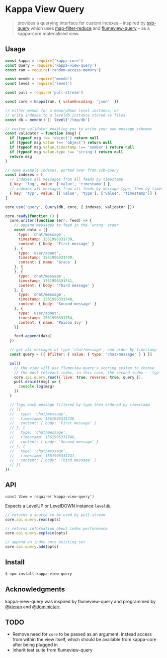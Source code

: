 # Kappa View Query

> provides a querying interface for custom indexes – inspired by [ssb-query](https://github.com/ssbc/ssb-query) which uses [map-filter-reduce](https://github.com/dominictarr/map-filter-reduce) and [flumeview-query](https://github.com/flumedb/flumeview-query) – as a kappa-core materialised view.

## Usage

```js
const kappa = require('kappa-core')
const Query = require('kappa-view-query')
const ram = require('random-access-memory')

const memdb = require('memdb')
const level = require('level') 

const pull = require('pull-stream')

const core = kappa(ram, { valueEncoding: 'json'  })

// either memdb for a memoryDown level instance, or
// write indexes to a leveldb instance stored as files 
const db = memdb() || level('/tmp/db')

// custom validator enabling you to write your own message schemas
const validator = function (msg) {
  if (typeof msg !== 'object') return null
  if (typeof msg.value !== 'object') return null
  if (typeof msg.value.timestamp !== 'number') return null
  if (typeof msg.value.type !== 'string') return null
  return msg
}

// some example indexes, ported over from ssb-query
const indexes = [
  // indexes all messages from all feeds by timestamp 
  { key: 'log', value: ['value', 'timestamp'] },
  // indexes all messages from all feeds by message type, then by timestamp 
  { key: 'typ', value: [['value', 'type'], ['value', 'timestamp']] }
] 

core.use('query', Query(db, core, { indexes, validator })) 

core.ready(function () {
  core.writer(function (err, feed) => {
    // append messages to feed in the 'wrong' order
    const data = [{
      type: 'chat/message',
      timestamp: 1561996331739,
      content: { body: 'First message' } 
    }, {
      type: 'user/about',
      timestamp: 1561996331739,
      content: { name: 'Grace' }
    }, {
    }, {
      type: 'chat/message',
      timestamp: 1561996331741,
      content: { body: 'Third message' } 
    }, {
      type: 'chat/message',
      timestamp: 1561996331740,
      content: { body: 'Second message' } 
    }, {
      type: 'user/about',
      timestamp: 1561996331754,
      content: { name: 'Poison Ivy' }
    }]

    feed.append(data)
  })

  // get all messages of type 'chat/message', and order by timestamp
  const query = [{ $filter: { value: { type: 'chat/message' } } }]

  pull(
    // the view will use flumeview-query's scoring system to choose 
    // the most relevant index, in this case, the second index – 'typ'
    core.api.query.read({ live: true, reverse: true, query }),
    pull.drain((msg) => {
      console.log(msg)
    })
  )

  // logs each message filtered by type then ordered by timestamp 
  // [{
  //   type: 'chat/message',
  //   timestamp: 1561996331739,
  //   content: { body: 'First message' } 
  // }, {
  //   type: 'chat/message',
  //   timestamp: 1561996331740,
  //   content: { body: 'Second message' } 
  // }, {
  //   type: 'chat/message',
  //   timestamp: 1561996331741,
  //   content: { body: 'Third message' } 
  // }]
})
```

## API

```
const View = require('kappa-view-query') 
```

Expects a LevelUP or LevelDOWN instance `leveldb`.

```js
// returns a source to be used by pull-stream
core.api.query.read(opts)

// returns information about index performance
core.api.query.explain(opts)

// append an index onto existing set
core.api.query.add(opts)
```

## Install

```bash
$ npm install kappa-view-query
```

## Acknowledgments 
kappa-view-query was inspired by flumeview-query and programmed by [@kieran](https://github.com/KGibb8/) and [@dominictarr](https://github.com/dominictarr).

## TODO

* Remove need for `core` to be passed as an argument, instead access from within the view itself, which should be available from kappa-core after being plugged in
* Inherit test suite from flumeview-query
